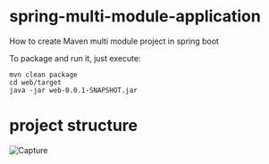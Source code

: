 # spring-multi-module-application
How to create Maven multi module project in spring boot 

To package and run it, just execute:
```console
mvn clean package
cd web/target
java -jar web-0.0.1-SNAPSHOT.jar
```

# project structure
![Capture](https://user-images.githubusercontent.com/25712816/66276099-28065280-e8ad-11e9-8d03-1ffa17e340b2.PNG)

